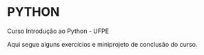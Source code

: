 # PYTHON
Curso Introdução ao Python - UFPE

Aqui segue alguns exercícios e miniprojeto de conclusão do curso.
